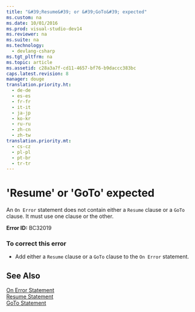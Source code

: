 ```yaml
---
title: "&#39;Resume&#39; or &#39;GoTo&#39; expected"
ms.custom: na
ms.date: 10/01/2016
ms.prod: visual-studio-dev14
ms.reviewer: na
ms.suite: na
ms.technology: 
  - devlang-csharp
ms.tgt_pltfrm: na
ms.topic: article
ms.assetid: c28a3a7f-cd11-4657-bf76-b9daccc383bc
caps.latest.revision: 8
manager: douge
translation.priority.ht: 
  - de-de
  - es-es
  - fr-fr
  - it-it
  - ja-jp
  - ko-kr
  - ru-ru
  - zh-cn
  - zh-tw
translation.priority.mt: 
  - cs-cz
  - pl-pl
  - pt-br
  - tr-tr
---
```

# &#39;Resume&#39; or &#39;GoTo&#39; expected
An `On Error` statement does not contain either a `Resume` clause or a `GoTo` clause. It must use one clause or the other.  
  
 **Error ID:** BC32019  
  
### To correct this error  
  
-   Add either a `Resume` clause or a `GoTo` clause to the `On Error` statement.  
  
## See Also  
 [On Error Statement](../Topic/On%20Error%20Statement%20\(Visual%20Basic\).md)   
 [Resume Statement](../Topic/Resume%20Statement.md)   
 [GoTo Statement](../Topic/GoTo%20Statement.md)